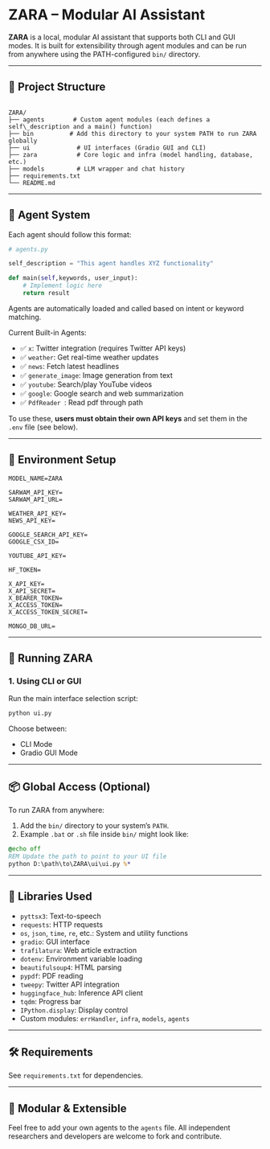 # ZARA – Modular AI Assistant

**ZARA** is a local, modular AI assistant that supports both CLI and GUI modes. It is built for extensibility through agent modules and can be run from anywhere using the PATH-configured `bin/` directory.

---

## 🔧 Project Structure

```

ZARA/
├── agents        # Custom agent modules (each defines a self\_description and a main() function)
├── bin          # Add this directory to your system PATH to run ZARA globally
├── ui             # UI interfaces (Gradio GUI and CLI)
├── zara           # Core logic and infra (model handling, database, etc.)
├── models         # LLM wrapper and chat history
├── requirements.txt
└── README.md

````

---

## 🧠 Agent System

Each agent should follow this format:

```python
# agents.py

self_description = "This agent handles XYZ functionality"

def main(self,keywords, user_input):
    # Implement logic here
    return result
````

Agents are automatically loaded and called based on intent or keyword matching.

Current Built-in Agents:

* ✅ `x`: Twitter integration (requires Twitter API keys)
* ✅ `weather`: Get real-time weather updates
* ✅ `news`: Fetch latest headlines
* ✅ `generate_image`: Image generation from text
* ✅ `youtube`: Search/play YouTube videos
* ✅ `google`: Google search and web summarization
* ✅ `PdfReader `: Read pdf through path

To use these, **users must obtain their own API keys** and set them in the `.env` file (see below).

---

## 🔑 Environment Setup

```env
MODEL_NAME=ZARA

SARWAM_API_KEY=
SARWAM_API_URL=

WEATHER_API_KEY=
NEWS_API_KEY=

GOOGLE_SEARCH_API_KEY=
GOOGLE_CSX_ID=

YOUTUBE_API_KEY=

HF_TOKEN=

X_API_KEY=
X_API_SECRET=
X_BEARER_TOKEN=
X_ACCESS_TOKEN=
X_ACCESS_TOKEN_SECRET=

MONGO_DB_URL=
```

---

## 🧪 Running ZARA

### 1. Using CLI or GUI

Run the main interface selection script:

```bash
python ui.py
```

Choose between:

* CLI Mode
* Gradio GUI Mode

---

## 📦 Global Access (Optional)

To run ZARA from anywhere:

1. Add the `bin/` directory to your system’s `PATH`.
2. Example `.bat` or `.sh` file inside `bin/` might look like:

```bat
@echo off
REM Update the path to point to your UI file
python D:\path\to\ZARA\ui\ui.py %*
```

---

## 🤖 Libraries Used

* `pyttsx3`: Text-to-speech
* `requests`: HTTP requests
* `os`, `json`, `time`, `re`, etc.: System and utility functions
* `gradio`: GUI interface
* `trafilatura`: Web article extraction
* `dotenv`: Environment variable loading
* `beautifulsoup4`: HTML parsing
* `pypdf`: PDF reading
* `tweepy`: Twitter API integration
* `huggingface_hub`: Inference API client
* `tqdm`: Progress bar
* `IPython.display`: Display control
* Custom modules: `errHandler`, `infra`, `models`, `agents`

---

## 🛠 Requirements

See `requirements.txt` for dependencies.

---

## 🧩 Modular & Extensible

Feel free to add your own agents to the `agents` file. All independent researchers and developers are welcome to fork and contribute.

